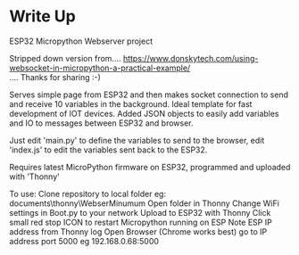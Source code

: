 # Write Up  
ESP32 Micropython Webserver project 

Stripped down version from.... 
https://www.donskytech.com/using-websocket-in-micropython-a-practical-example/  
.... Thanks for sharing :-)

Serves simple page from ESP32 and then makes socket connection to send and receive 10 variables in the background. Ideal template for fast development of IOT devices. Added JSON objects to easily add variables and IO to messages between ESP32 and browser.

Just edit 'main.py' to define the variables to send to the browser, edit 'index.js' to edit the variables sent back to the ESP32.

Requires latest MicroPython firmware on ESP32, programmed and uploaded with 'Thonny'

To use:
Clone repository to local folder eg: documents\thonny\WebserMinumum
Open folder in Thonny
Change WiFi settings in Boot.py to your network 
Upload to ESP32 with Thonny
Click small red stop ICON to restart Micropython running on ESP
Note ESP IP address from Thonny log
Open Browser (Chrome works best) go to IP address port 5000  eg 192.168.0.68:5000
